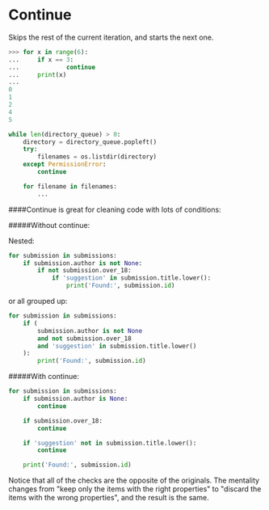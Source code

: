 Continue
========

Skips the rest of the current iteration, and starts the next one.


```Python
>>> for x in range(6):
...     if x == 3:
...             continue
...     print(x)
...
0
1
2
4
5
```

```Python
while len(directory_queue) > 0:
    directory = directory_queue.popleft()
    try:
        filenames = os.listdir(directory)
    except PermissionError:
        continue

    for filename in filenames:
        ...
```


####Continue is great for cleaning code with lots of conditions:

#####Without continue:

Nested:

```Python
for submission in submissions:
    if submission.author is not None:
        if not submission.over_18:
            if 'suggestion' in submission.title.lower():
                print('Found:', submission.id)
```

or all grouped up:

```Python
for submission in submissions:
    if (
        submission.author is not None
        and not submission.over_18
        and 'suggestion' in submission.title.lower()
    ):
        print('Found:', submission.id)
```



#####With continue:

```Python
for submission in submissions:
    if submission.author is None:
        continue

    if submission.over_18:
        continue

    if 'suggestion' not in submission.title.lower():
        continue

    print('Found:', submission.id)
```
        
Notice that all of the checks are the opposite of the originals. The mentality changes from "keep only the items with the right properties" to "discard the items with the wrong properties", and the result is the same.
